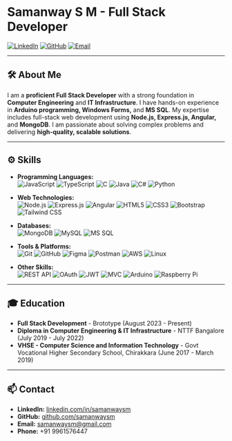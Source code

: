 # Samanway S M - Full Stack Developer

[![LinkedIn](https://img.shields.io/badge/LinkedIn-samanwaysm-blue?style=for-the-badge&logo=linkedin)](https://linkedin.com/in/samanwaysm)
[![GitHub](https://img.shields.io/badge/GitHub-samanwaysm-lightgrey?style=for-the-badge&logo=github)](https://github.com/samanwaysm)
[![Email](https://img.shields.io/badge/Email-samanwaysm%40gmail.com-red?style=for-the-badge&logo=gmail)](mailto:samanwaysm@gmail.com)

---

## 🛠️ About Me

I am a **proficient Full Stack Developer** with a strong foundation in **Computer Engineering** and **IT Infrastructure**. I have hands-on experience in **Arduino programming, Windows Forms,** and **MS SQL**. My expertise includes full-stack web development using **Node.js, Express.js, Angular,** and **MongoDB**. I am passionate about solving complex problems and delivering **high-quality, scalable solutions**.

---

## ⚙️ Skills

- **Programming Languages:**  
  ![JavaScript](https://img.shields.io/badge/JavaScript-F7DF1E?style=flat&logo=javascript&logoColor=black)
  ![TypeScript](https://img.shields.io/badge/TypeScript-007ACC?style=flat&logo=typescript&logoColor=white)
  ![C](https://img.shields.io/badge/C-00599C?style=flat&logo=c&logoColor=white)
  ![Java](https://img.shields.io/badge/Java-007396?style=flat&logo=java&logoColor=white)
  ![C#](https://img.shields.io/badge/C%23-239120?style=flat&logo=c-sharp&logoColor=white)
  ![Python](https://img.shields.io/badge/Python-3776AB?style=flat&logo=python&logoColor=white)

- **Web Technologies:**  
  ![Node.js](https://img.shields.io/badge/Node.js-339933?style=flat&logo=nodedotjs&logoColor=white)
  ![Express.js](https://img.shields.io/badge/Express.js-000000?style=flat&logo=express&logoColor=white)
  ![Angular](https://img.shields.io/badge/Angular-DD0031?style=flat&logo=angular&logoColor=white)
  ![HTML5](https://img.shields.io/badge/HTML5-E34F26?style=flat&logo=html5&logoColor=white)
  ![CSS3](https://img.shields.io/badge/CSS3-1572B6?style=flat&logo=css3&logoColor=white)
  ![Bootstrap](https://img.shields.io/badge/Bootstrap-563D7C?style=flat&logo=bootstrap&logoColor=white)
  ![Tailwind CSS](https://img.shields.io/badge/Tailwind_CSS-38B2AC?style=flat&logo=tailwind-css&logoColor=white)

- **Databases:**  
  ![MongoDB](https://img.shields.io/badge/MongoDB-4EA94B?style=flat&logo=mongodb&logoColor=white)
  ![MySQL](https://img.shields.io/badge/MySQL-4479A1?style=flat&logo=mysql&logoColor=white)
  ![MS SQL](https://img.shields.io/badge/Microsoft%20SQL%20Server-CC2927?style=flat&logo=microsoft-sql-server&logoColor=white)

- **Tools & Platforms:**  
  ![Git](https://img.shields.io/badge/Git-F05032?style=flat&logo=git&logoColor=white)
  ![GitHub](https://img.shields.io/badge/GitHub-181717?style=flat&logo=github&logoColor=white)
  ![Figma](https://img.shields.io/badge/Figma-F24E1E?style=flat&logo=figma&logoColor=white)
  ![Postman](https://img.shields.io/badge/Postman-FF6C37?style=flat&logo=postman&logoColor=white)
  ![AWS](https://img.shields.io/badge/Amazon%20AWS-232F3E?style=flat&logo=amazon-aws&logoColor=white)
  ![Linux](https://img.shields.io/badge/Linux-FCC624?style=flat&logo=linux&logoColor=black)

- **Other Skills:**  
  ![REST API](https://img.shields.io/badge/REST%20API-02569B?style=flat&logo=api&logoColor=white)
  ![OAuth](https://img.shields.io/badge/OAuth-4285F4?style=flat&logo=google&logoColor=white)
  ![JWT](https://img.shields.io/badge/JWT-000000?style=flat&logo=json-web-tokens&logoColor=white)
  ![MVC](https://img.shields.io/badge/MVC-3498DB?style=flat&logo=structure&logoColor=white)
  ![Arduino](https://img.shields.io/badge/Arduino-00979D?style=flat&logo=arduino&logoColor=white)
  ![Raspberry Pi](https://img.shields.io/badge/Raspberry%20Pi-A22846?style=flat&logo=raspberry-pi&logoColor=white)

---

## 🎓 Education

- **Full Stack Development** - Brototype (August 2023 - Present)
- **Diploma in Computer Engineering & IT Infrastructure** - NTTF Bangalore (July 2019 - July 2022)
- **VHSE - Computer Science and Information Technology** - Govt Vocational Higher Secondary School, Chirakkara (June 2017 - March 2019)

---

## 📫 Contact

- **LinkedIn:** [linkedin.com/in/samanwaysm](https://linkedin.com/in/samanwaysm)
- **GitHub:** [github.com/samanwaysm](https://github.com/samanwaysm)
- **Email:** [samanwaysm@gmail.com](mailto:samanwaysm@gmail.com)
- **Phone:** +91 9961576447

